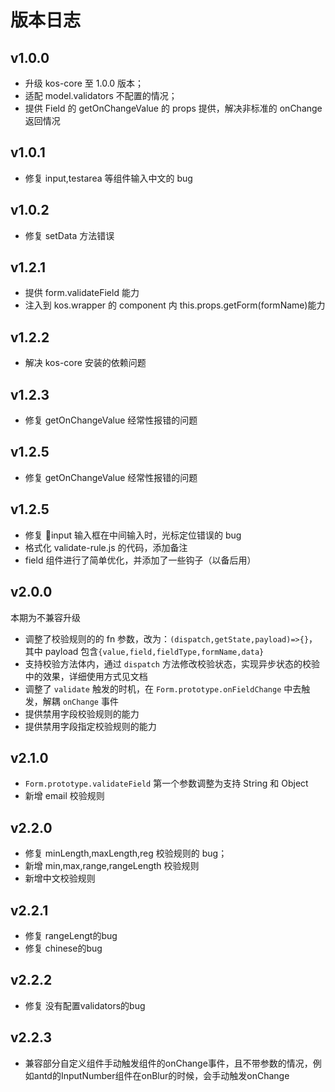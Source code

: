 # 版本日志

## v1.0.0

- 升级 kos-core 至 1.0.0 版本；
- 适配 model.validators 不配置的情况；
- 提供 Field 的 getOnChangeValue 的 props 提供，解决非标准的 onChange 返回情况

## v1.0.1

- 修复 input,testarea 等组件输入中文的 bug

## v1.0.2

- 修复 setData 方法错误

## v1.2.1

- 提供 form.validateField 能力
- 注入到 kos.wrapper 的 component 内 this.props.getForm(formName)能力

## v1.2.2

- 解决 kos-core 安装的依赖问题

## v1.2.3

- 修复 getOnChangeValue 经常性报错的问题

## v1.2.5

- 修复 getOnChangeValue 经常性报错的问题

## v1.2.5

- 修复 input 输入框在中间输入时，光标定位错误的 bug
- 格式化 validate-rule.js 的代码，添加备注
- field 组件进行了简单优化，并添加了一些钩子（以备后用）

## v2.0.0

本期为不兼容升级

- 调整了校验规则的的 fn 参数，改为：`(dispatch,getState,payload)=>{}`，其中 payload 包含`{value,field,fieldType,formName,data}`
- 支持校验方法体内，通过 `dispatch` 方法修改校验状态，实现异步状态的校验中的效果，详细使用方式见文档
- 调整了 `validate` 触发的时机，在 `Form.prototype.onFieldChange` 中去触发，解耦 `onChange` 事件
- 提供禁用字段校验规则的能力
- 提供禁用字段指定校验规则的能力

## v2.1.0

- `Form.prototype.validateField` 第一个参数调整为支持 String 和 Object
- 新增 email 校验规则

## v2.2.0

- 修复 minLength,maxLength,reg 校验规则的 bug；
- 新增 min,max,range,rangeLength 校验规则
- 新增中文校验规则


## v2.2.1

- 修复 rangeLengt的bug
- 修复 chinese的bug


## v2.2.2

- 修复 没有配置validators的bug


## v2.2.3

- 兼容部分自定义组件手动触发组件的onChange事件，且不带参数的情况，例如antd的InputNumber组件在onBlur的时候，会手动触发onChange

